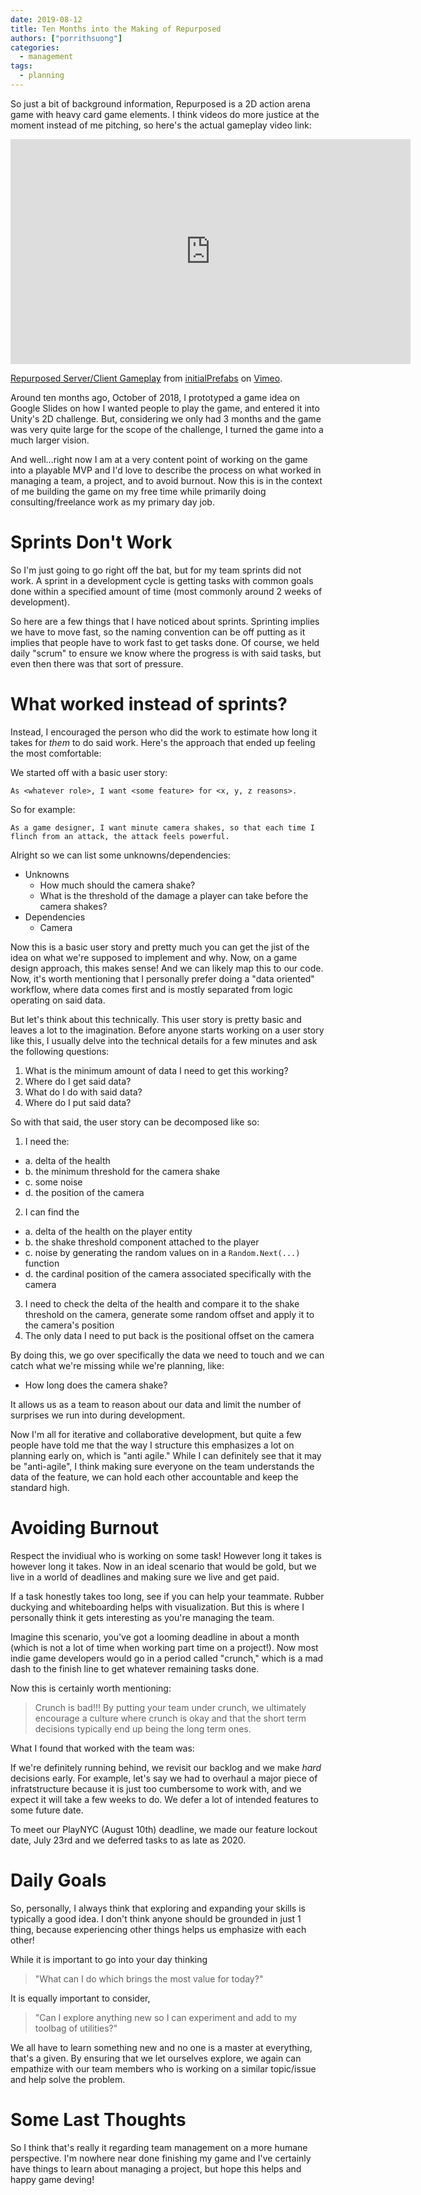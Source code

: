 ```yaml
---
date: 2019-08-12
title: Ten Months into the Making of Repurposed
authors: ["porrithsuong"]
categories:
  - management
tags:
  - planning
---
```


So just a bit of background information, Repurposed is a 2D action arena game with heavy card game elements. I think 
videos do more justice at the moment instead of me pitching, so here's the actual gameplay video link:

<iframe src="https://player.vimeo.com/video/347782662" width="640" height="360" frameborder="0" allow="autoplay; fullscreen" allowfullscreen></iframe>
<p><a href="https://vimeo.com/347782662">Repurposed Server/Client Gameplay</a> from <a href="https://vimeo.com/user97280022">initialPrefabs</a> on <a href="https://vimeo.com">Vimeo</a>.</p>

Around ten months ago, October of 2018, I prototyped a game idea on Google Slides on how I wanted people to play the 
game, and entered it into Unity's 2D challenge. But, considering we only had 3 months and the game was very quite large 
for the scope of the challenge, I turned the game into a much larger vision. 

And well...right now I am at a very content point of working on the game into a playable MVP and I'd love to describe 
the process on what worked in managing a team, a project, and to avoid burnout. Now this is in the context of me 
building the game on my free time while primarily doing consulting/freelance work as my primary day job.

# Sprints Don't Work

So I'm just going to go right off the bat, but for my team sprints did not work. A sprint in a development cycle is 
getting tasks with common goals done within a specified amount of time (most commonly around 2 weeks of development). 

So here are a few things that I have noticed about sprints. Sprinting implies we have to move fast, so the naming 
convention can be off putting as it implies that people have to work fast to get tasks done. Of course, we held daily 
"scrum" to ensure we know where the progress is with said tasks, but even then there was that sort of pressure.

# What worked instead of sprints?

Instead, I encouraged the person who did the work to estimate how long it takes for _them_ to do said work. Here's the 
approach that ended up feeling the most comfortable:

We started off with a basic user story:

```
As <whatever role>, I want <some feature> for <x, y, z reasons>.
```

So for example:

```
As a game designer, I want minute camera shakes, so that each time I flinch from an attack, the attack feels powerful.
```

Alright so we can list some unknowns/dependencies:

* Unknowns
  * How much should the camera shake?
  * What is the threshold of the damage a player can take before the camera shakes?
* Dependencies
  * Camera

Now this is a basic user story and pretty much you can get the jist of the idea on what we're supposed to implement and why. 
Now, on a game design approach, this makes sense! And we can likely map this to our code. Now, it's worth mentioning that I 
personally prefer doing a "data oriented" workflow, where data comes first and is mostly separated from logic operating 
on said data.

But let's think about this technically. This user story is pretty basic and leaves a lot to the 
imagination. Before anyone starts working on a user story like this, I usually delve into the technical details for a 
few minutes and ask the following questions:

1. What is the minimum amount of data I need to get this working?
2. Where do I get said data?
3. What do I do with said data?
4. Where do I put said data?

So with that said, the user story can be decomposed like so:

1. I need the:
  - a. delta of the health
  - b. the minimum threshold for the camera shake
  - c. some noise
  - d. the position of the camera
2. I can find the
  - a. delta of the health on the player entity
  - b. the shake threshold component attached to the player
  - c. noise by generating the random values on in a `Random.Next(...)` function
  - d. the cardinal position of the camera associated specifically with the camera
3. I need to check the delta of the health and compare it to the shake threshold on the camera, generate some random 
   offset and apply it to the camera's position
4. The only data I need to put back is the positional offset on the camera

By doing this, we go over specifically the data we need to touch and we can catch what we're missing while we're 
planning, like: 

* How long does the camera shake?

It allows us as a team to reason about our data and limit the number of surprises we run into during development.

Now I'm all for iterative and collaborative development, but quite a few people have told me that the way I structure 
this emphasizes a lot on planning early on, which is "anti agile." While I can definitely see that it may be 
"anti-agile", I think making sure everyone on the team understands the data of the feature, we can hold each other 
accountable and keep the standard high.

# Avoiding Burnout

Respect the invidiual who is working on some task! However long it takes is however long it takes. Now in an ideal 
scenario that would be gold, but we live in a world of deadlines and making sure we live and get paid.

If a task honestly takes too long, see if you can help your teammate. Rubber duckying and whiteboarding helps with 
visualization. But this is where I personally think it gets interesting as you're managing the team.

Imagine this scenario, you've got a looming deadline in about a month (which is not a lot of time when working part 
time on a project!). Now most indie game developers would go in a period called "crunch," which is a mad dash to the 
finish line to get whatever remaining tasks done.  

Now this is certainly worth mentioning:

> Crunch is bad!!! By putting your team under crunch, we ultimately encourage a culture where crunch is okay and that 
the short term decisions typically end up being the long term ones.

What I found that worked with the team was:

If we're definitely running behind, we revisit our backlog and we make _hard_ decisions early. For example, let's say 
we had to overhaul a major piece of infratstructure because it is just too cumbersome to work with, and we expect it 
will take a few weeks to do. We defer a lot of intended features to some future date.

To meet our PlayNYC (August 10th) deadline, we made our feature lockout date, July 23rd and we deferred tasks to as 
late as 2020.

# Daily Goals

So, personally, I always think that exploring and expanding your skills is typically a good idea. I don't think anyone 
should be grounded in just 1 thing, because experiencing other things helps us emphasize with each other!

While it is important to go into your day thinking

> "What can I do which brings the most value for today?"

It is equally important to consider,

> "Can I explore anything new so I can experiment and add to my toolbag of utilities?"

We all have to learn something new and no one is a master at everything, that's a given. By ensuring that we let 
ourselves explore, we again can empathize with our team members who is working on a similar topic/issue and help solve 
the problem.

# Some Last Thoughts

So I think that's really it regarding team management on a more humane perspective. I'm nowhere near done finishing my 
game and I've certainly have things to learn about managing a project, but hope this helps and happy game deving!
